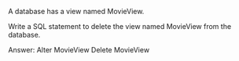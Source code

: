 A database has a view named MovieView.

Write a SQL statement to delete the view named MovieView from the database.

Answer:
Alter MovieView
Delete MovieView